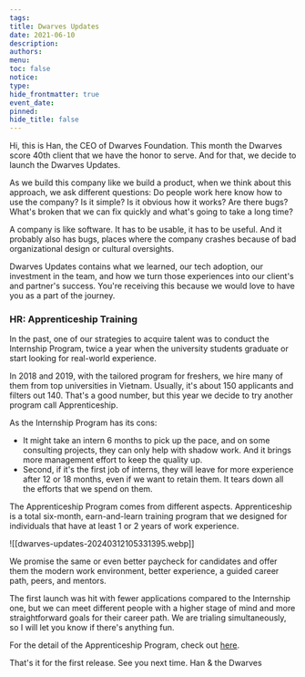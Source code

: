 ```yaml
---
tags: 
title: Dwarves Updates
date: 2021-06-10
description: 
authors: 
menu: 
toc: false
notice: 
type: 
hide_frontmatter: true
event_date: 
pinned: 
hide_title: false
---
```

Hi, this is Han, the CEO of Dwarves Foundation. This month the Dwarves score 40th client that we have the honor to serve. And for that, we decide to launch the Dwarves Updates.

As we build this company like we build a product, when we think about this approach, we ask different questions: Do people work here know how to use the company? Is it simple? Is it obvious how it works? Are there bugs? What's broken that we can fix quickly and what's going to take a long time?

A company is like software. It has to be usable, it has to be useful. And it probably also has bugs, places where the company crashes because of bad organizational design or cultural oversights.

Dwarves Updates contains what we learned, our tech adoption, our investment in the team, and how we turn those experiences into our client's and partner's success. You're receiving this because we would love to have you as a part of the journey.

### HR: Apprenticeship Training

In the past, one of our strategies to acquire talent was to conduct the Internship Program, twice a year when the university students graduate or start looking for real-world experience.

In 2018 and 2019, with the tailored program for freshers, we hire many of them from top universities in Vietnam. Usually, it's about 150 applicants and filters out 140. That's a good number, but this year we decide to try another program call Apprenticeship.

As the Internship Program has its cons:
- It might take an intern 6 months to pick up the pace, and on some consulting projects, they can only help with shadow work. And it brings more management effort to keep the quality up.
- Second, if it's the first job of interns, they will leave for more experience after 12 or 18 months, even if we want to retain them. It tears down all the efforts that we spend on them.

The Apprenticeship Program comes from different aspects. Apprenticeship is a total six-month, earn-and-learn training program that we designed for individuals that have at least 1 or 2 years of work experience.

![[dwarves-updates-20240312105331395.webp]]

We promise the same or even better paycheck for candidates and offer them the modern work environment, better experience, a guided career path, peers, and mentors.

The first launch was hit with fewer applications compared to the Internship one, but we can meet different people with a higher stage of mind and more straightforward goals for their career path. We are trialing simultaneously, so I will let you know if there's anything fun.

For the detail of the Apprenticeship Program, check out [here](https://github.com/dwarvesf/WeAreHiring/blob/master/open-positions/Apprentice.md).

That's it for the first release. See you next time.
Han & the Dwarves